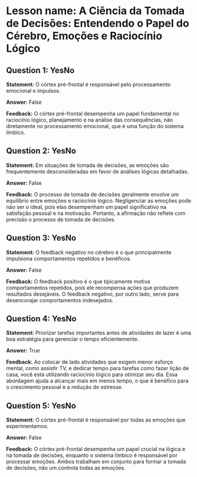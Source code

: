 # Lesson name: A Ciência da Tomada de Decisões: Entendendo o Papel do Cérebro, Emoções e Raciocínio Lógico

## Question 1: YesNo

**Statement:** O córtex pré-frontal é responsável pelo processamento emocional e impulsos.

**Answer:** False

**Feedback:**
O córtex pré-frontal desempenha um papel fundamental no raciocínio lógico, planejamento e na análise das consequências, não diretamente no processamento emocional, que é uma função do sistema límbico.


## Question 2: YesNo

**Statement:** Em situações de tomada de decisões, as emoções são frequentemente desconsideradas em favor de análises lógicas detalhadas.

**Answer:** False

**Feedback:**
O processo de tomada de decisões geralmente envolve um equilíbrio entre emoções e raciocínio lógico. Negligenciar as emoções pode não ser o ideal, pois elas desempenham um papel significativo na satisfação pessoal e na motivação. Portanto, a afirmação não reflete com precisão o processo de tomada de decisões.


## Question 3: YesNo

**Statement:** O feedback negativo no cérebro é o que principalmente impulsiona comportamentos repetidos e benéficos.

**Answer:** False

**Feedback:**
O feedback positivo é o que tipicamente motiva comportamentos repetidos, pois ele recompensa ações que produzem resultados desejáveis. O feedback negativo, por outro lado, serve para desencorajar comportamentos indesejados.


## Question 4: YesNo

**Statement:** Priorizar tarefas importantes antes de atividades de lazer é uma boa estratégia para gerenciar o tempo eficientemente.

**Answer:** True

**Feedback:**
Ao colocar de lado atividades que exigem menor esforço mental, como assistir TV, e dedicar tempo para tarefas como fazer lição de casa, você está utilizando raciocínio lógico para otimizar seu dia. Essa abordagem ajuda a alcançar mais em menos tempo, o que é benéfico para o crescimento pessoal e a redução do estresse.


## Question 5: YesNo

**Statement:** O córtex pré-frontal é responsável por todas as emoções que experimentamos.

**Answer:** False

**Feedback:**
O córtex pré-frontal desempenha um papel crucial na lógica e na tomada de decisões, enquanto o sistema límbico é responsável por processar emoções. Ambos trabalham em conjunto para formar a tomada de decisões, não um controla todas as emoções.

